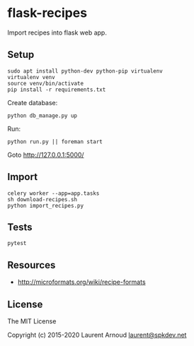 # flask-recipes

Import recipes into flask web app.

## Setup

```
sudo apt install python-dev python-pip virtualenv
virtualenv venv
source venv/bin/activate
pip install -r requirements.txt
```

Create database:

```
python db_manage.py up
```

Run:

```
python run.py || foreman start
```

Goto http://127.0.0.1:5000/

## Import

```
celery worker --app=app.tasks
sh download-recipes.sh
python import_recipes.py
```

## Tests

```
pytest
```

## Resources

* http://microformats.org/wiki/recipe-formats

## License

The MIT License

Copyright (c) 2015-2020 Laurent Arnoud <laurent@spkdev.net>
